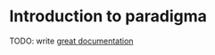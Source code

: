 # Introduction to paradigma

TODO: write [great documentation](http://jacobian.org/writing/what-to-write/)
